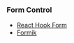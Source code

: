 ### Form Control

- [React Hook Form](https://github.com/ridvandmrc/Self-Learning/tree/main/react/Form-Control/Hook-Form)
- [Formik](https://github.com/ridvandmrc/Self-Learning/tree/main/react/Form-Control/Formik)
